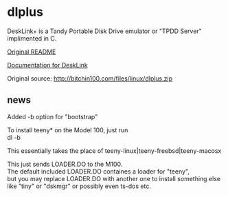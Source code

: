 # dlplus
DeskLink+ is a Tandy Portable Disk Drive emulator or "TPDD Server" implimented in C.

[Original README](README.txt)

[Documentation for DeskLink](dl.do)

Original source: <http://bitchin100.com/files/linux/dlplus.zip>

## news
Added -b option for "bootstrap"

To install teeny* on the Model 100, just run  
    dl -b

This essentially takes the place of teeny-linux|teeny-freebsd|teeny-macosx

This just sends LOADER.DO to the M100.  
The default included LOADER.DO containes a loader for "teeny",  
but you may replace LOADER.DO with another one to install something else like "tiny" or "dskmgr" or possibly even ts-dos etc.
